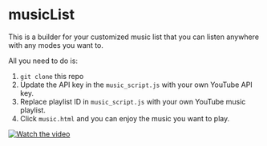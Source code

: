 # musicList

This is a builder for your customized music list that you can listen anywhere with any modes you want to. 

All you need to do is:

1. ``git clone`` this repo
2. Update the API key in the ``music_script.js`` with your own YouTube API key.
3. Replace playlist ID in ``music_script.js`` with your own YouTube music playlist.
4. Click ``music.html`` and you can enjoy the music you want to play.


[![Watch the video](https://i.imgur.com/vKb2F1B.png)](https://www.youtube.com/watch?v=aKwnHaj0bJc)
